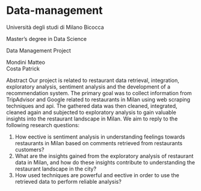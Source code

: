 # Data-management
Università degli studi di Milano Bicocca


Master’s degree in Data Science


Data Management Project

Mondini Matteo  
Costa Patrick  


Abstract
Our project is related to restaurant data retrieval, integration,
exploratory analysis, sentiment analysis and the development of a
recommendation system. The primary goal was to collect information
from TripAdvisor and Google related to restaurants in Milan using web
scraping techniques and api. The gathered data was then cleaned,
integrated, cleaned again and subjected to exploratory analysis to gain
valuable insights into the restaurant landscape in Milan.
We aim to reply to the following research questions:
1. How eective is sentiment analysis in understanding feelings towards
restaurants in Milan based on comments retrieved from restaurants
customers?
2. What are the insights gained from the exploratory analysis of restaurant data
in Milan, and how do these insights contribute to understanding the
restaurant landscape in the city?
3. How used techniques are powerful and eective in order to use the retrieved
data to perform reliable analysis?
